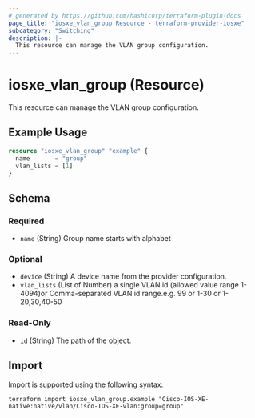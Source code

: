 ```yaml
---
# generated by https://github.com/hashicorp/terraform-plugin-docs
page_title: "iosxe_vlan_group Resource - terraform-provider-iosxe"
subcategory: "Switching"
description: |-
  This resource can manage the VLAN group configuration.
---
```


# iosxe_vlan_group (Resource)

This resource can manage the VLAN group configuration.

## Example Usage

```terraform
resource "iosxe_vlan_group" "example" {
  name       = "group"
  vlan_lists = [1]
}
```

<!-- schema generated by tfplugindocs -->
## Schema

### Required

- `name` (String) Group name starts with alphabet

### Optional

- `device` (String) A device name from the provider configuration.
- `vlan_lists` (List of Number) a single VLAN id (allowed value range 1-4094)or Comma-separated VLAN id range.e.g. 99 or 1-30 or  1-20,30,40-50

### Read-Only

- `id` (String) The path of the object.

## Import

Import is supported using the following syntax:

```shell
terraform import iosxe_vlan_group.example "Cisco-IOS-XE-native:native/vlan/Cisco-IOS-XE-vlan:group=group"
```
